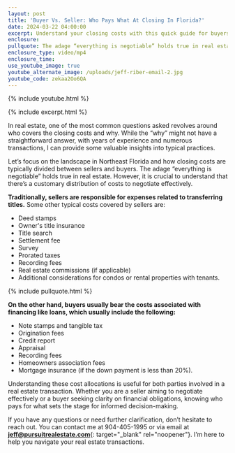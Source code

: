 ```yaml
---
layout: post
title: 'Buyer Vs. Seller: Who Pays What At Closing In Florida?'
date: 2024-03-22 04:00:00
excerpt: Understand your closing costs with this quick guide for buyers and sellers.
enclosure:
pullquote: The adage “everything is negotiable” holds true in real estate.
enclosure_type: video/mp4
enclosure_time:
use_youtube_image: true
youtube_alternate_image: /uploads/jeff-riber-email-2.jpg
youtube_code: zekaa2Oo6QA
---
```

{% include youtube.html %}

{% include excerpt.html %}

In real estate, one of the most common questions asked revolves around who covers the closing costs and why. While the “why” might not have a straightforward answer, with years of experience and numerous transactions, I can provide some valuable insights into typical practices.

Let’s focus on the landscape in Northeast Florida and how closing costs are typically divided between sellers and buyers. The adage “everything is negotiable” holds true in real estate. However, it is crucial to understand that there’s a customary distribution of costs to negotiate effectively.

**Traditionally, sellers are responsible for expenses related to transferring titles.** Some other typical costs covered by sellers are:

* Deed stamps
* Owner's title insurance
* Title search
* Settlement fee
* Survey
* Prorated taxes
* Recording fees
* Real estate commissions (if applicable)
* Additional considerations for condos or rental properties with tenants.

{% include pullquote.html %}

**On the other hand, buyers usually bear the costs associated with financing like loans, which usually include the following:**

* Note stamps and tangible tax
* Origination fees
* Credit report
* Appraisal
* Recording fees
* Homeowners association fees
* Mortgage insurance (if the down payment is less than 20%).

Understanding these cost allocations is useful for both parties involved in a real estate transaction. Whether you are a seller aiming to negotiate effectively or a buyer seeking clarity on financial obligations, knowing who pays for what sets the stage for informed decision-making.

If you have any questions or need further clarification, don’t hesitate to reach out. You can contact me at 904-405-1995 or via email at [**jeff@pursuitrealestate.com**](mailto:jeff@pursuitrealestate.com){: target="_blank" rel="noopener"}. I’m here to help you navigate your real estate transactions.
